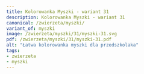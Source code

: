 ```yaml
---
title: Kolorowanka Myszki - wariant 31
description: Kolorowanka Myszki - wariant 31
canonical: /zwierzeta/myszki/
variant_of: myszki
image: /zwierzeta/myszki/31/myszki-31.svg
pdf: /zwierzeta/myszki/31/myszki-31.pdf
alt: "Łatwa kolorowanka myszki dla przedszkolaka"
tags:
- zwierzeta
- myszki
---
```

